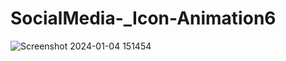 # SocialMedia-_Icon-Animation6
![Screenshot 2024-01-04 151454](https://github.com/Debarjitmohanty/SocialMedia-_Icon-Animation6/assets/91021174/e260fd34-d66a-46b6-8eb4-bfc45d8b7066)
